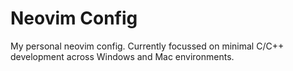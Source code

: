 # Neovim Config

My personal neovim config.  Currently focussed on minimal C/C++ development 
across Windows and Mac environments.
